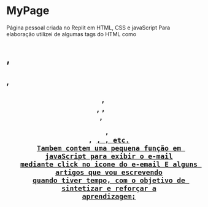 # MyPage
Página pessoal criada no Replit em HTML, CSS e javaScript
Para elaboração utilizei de algumas tags do HTML como <h1>, <h2>, <p> <header>, <main>, <code>, <section>, <ul>, <div>, <a href>, <img>, etc.
Tambem contem uma pequena função em javaScript para exibir o e-mail mediante click no icone do e-email
E alguns artigos que vou escrevendo quando tiver tempo, com o objetivo de sintetizar e reforçar a aprendizagem;
 
